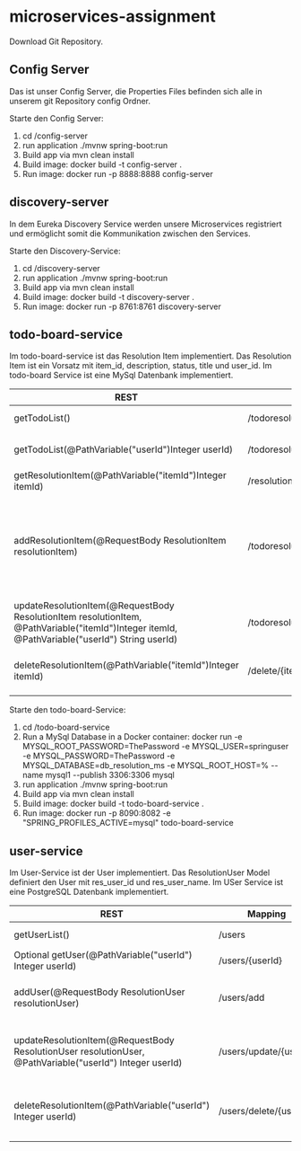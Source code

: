 # microservices-assignment

Download Git Repository.

## Config Server

Das ist unser Config Server, die Properties Files befinden sich alle in unserem git Repository config Ordner.

Starte den Config Server:
1.  cd /config-server
2. run application ./mvnw spring-boot:run
2. Build app via mvn clean install
3. Build image: docker build -t config-server .
4. Run image: docker run -p 8888:8888 config-server

## discovery-server

In dem Eureka Discovery Service werden unsere Microservices registriert und ermöglicht somit die Kommunikation zwischen den Services.

Starte den Discovery-Service:
1.  cd /discovery-server
2. run application ./mvnw spring-boot:run
2. Build app via mvn clean install
3. Build image: docker build -t discovery-server .
4. Run image: docker run -p 8761:8761 discovery-server

## todo-board-service

Im todo-board-service ist das Resolution Item implementiert. Das Resolution Item ist ein Vorsatz mit item_id, description, status, title und user_id.
Im todo-board Service ist eine MySql Datenbank implementiert. 

| REST       | Mapping         | Description  |
| ------------- |-------------| ----------------|
| getTodoList()  | /todoresolutions | Liste mit allen Vorsätzen |
| getTodoList(@PathVariable("userId")Integer userId)| /todoresolutions/{userId}      |   Liste mit allen Vorsätzen eines Users |
| getResolutionItem(@PathVariable("itemId")Integer itemId) |/resolutions/{itemId}      |    einzelner Vorsatz per Id|
| addResolutionItem(@RequestBody ResolutionItem resolutionItem) |/todoresolutions/create      |    hinzufügen eines neuen Vorsatze, die user_id muss manuell eingegeben werden(Integer) vom erstellten User|
| updateResolutionItem(@RequestBody ResolutionItem resolutionItem, @PathVariable("itemId")Integer itemId, @PathVariable("userId") String userId) |/todoresolutions/{userId}/{itemId}     |    bearbeiten eines einzelnen Vorsatzes per Id|
| deleteResolutionItem(@PathVariable("itemId")Integer itemId) |/delete/{itemId}    |    löschen eines einzelnen Vorsatzes per Id|

Starte den todo-board-Service:
1.  cd /todo-board-service
2. Run a MySql Database in a Docker container: docker run -e MYSQL_ROOT_PASSWORD=ThePassword -e MYSQL_USER=springuser -e MYSQL_PASSWORD=ThePassword -e MYSQL_DATABASE=db_resolution_ms -e MYSQL_ROOT_HOST=% --name mysql1 --publish 3306:3306 mysql
3. run application ./mvnw spring-boot:run
4. Build app via mvn clean install
5. Build image: docker build -t todo-board-service .
6. Run image: docker run -p 8090:8082 -e "SPRING_PROFILES_ACTIVE=mysql" todo-board-service

## user-service

Im User-Service ist der User implementiert. Das ResolutionUser Model definiert den User mit res_user_id und res_user_name.
Im USer Service ist eine PostgreSQL Datenbank implementiert.

| REST       | Mapping         | Description  |
| ------------- |-------------| ----------------|
| getUserList() | /users | Liste mit allen Usern |
| Optional<ResolutionUser> getUser(@PathVariable("userId") Integer userId)| /users/{userId}    |Einzelner User |
| addUser(@RequestBody ResolutionUser resolutionUser) |/users/add|hinzufügen eines einzelnen Users|
| updateResolutionItem(@RequestBody ResolutionUser resolutionUser, @PathVariable("userId") Integer userId) |/users/update/{userId}    |bearbeiten eines einzelnen Users per Id|
| deleteResolutionItem(@PathVariable("userId") Integer userId) |/users/delete/{userId}|löschen eines einzelnen Users per Id|